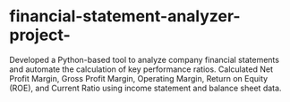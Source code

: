 # financial-statement-analyzer-project-
Developed a Python-based tool to analyze company financial statements and automate the calculation of key performance ratios.  Calculated Net Profit Margin, Gross Profit Margin, Operating Margin, Return on Equity (ROE), and Current Ratio using income statement and balance sheet data.  

